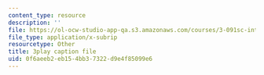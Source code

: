 ```yaml
---
content_type: resource
description: ''
file: https://ol-ocw-studio-app-qa.s3.amazonaws.com/courses/3-091sc-introduction-to-solid-state-chemistry-fall-2010/0f6aeeb2eb154bb37322d9e4f85099e6_VL0pw-yVgjM.srt
file_type: application/x-subrip
resourcetype: Other
title: 3play caption file
uid: 0f6aeeb2-eb15-4bb3-7322-d9e4f85099e6
---
```

